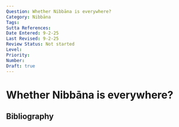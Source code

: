 ```yaml
---
Question: Whether Nibbāna is everywhere?
Category: Nibbāna
Tags: 
Sutta References: 
Date Entered: 9-2-25
Last Revised: 9-2-25
Review Status: Not started
Level: 
Priority: 
Number: 
Draft: true
---
```


# Whether Nibbāna is everywhere?

## Bibliography

<!-- 

Notes:



 -->